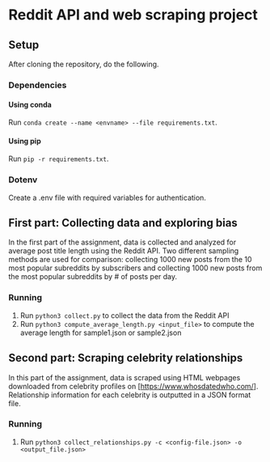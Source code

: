 # Reddit API and web scraping project

## Setup

After cloning the repository, do the following.

### Dependencies

#### Using conda

Run `conda create --name <envname> --file requirements.txt`.

#### Using pip

Run `pip -r requirements.txt`.

### Dotenv

Create a .env file with required variables for authentication.

## First part: Collecting data and exploring bias
In the first part of the assignment, data is collected and analyzed for average post title length using the Reddit API. Two different sampling methods are used for comparison: collecting 1000 new posts from the 10 most popular subreddits by subscribers and collecting 1000 new posts from the most popular subreddits by # of posts per day.

### Running

1. Run `python3 collect.py` to collect the data from the Reddit API
2. Run `python3 compute_average_length.py <input_file>` to compute the average length for sample1.json or sample2.json

## Second part: Scraping celebrity relationships
In this part of the assignment, data is scraped using HTML webpages downloaded from celebrity profiles on [https://www.whosdatedwho.com/]. Relationship information for each celebrity is outputted in a JSON format file.

### Running

1. Run `python3 collect_relationships.py -c <config-file.json> -o <output_file.json>`
